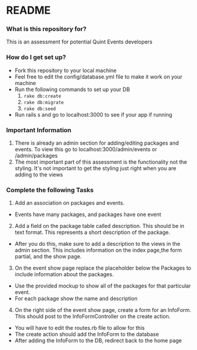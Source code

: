 # README #


### What is this repository for? ###
This is an assessment for potential Quint Events developers

### How do I get set up? ###

* Fork this repository to your local machine
* Feel free to edit the config/database.yml file to make it work on your machine
* Run the following commands to set up your DB
  1. ```rake db:create```
  2. ```rake db:migrate```
  3. ```rake db:seed```
* Run rails s and go to localhost:3000 to see if your app if running

### Important Information ###
  1. There is already an admin section for adding/editing packages and events.  To view this go to localhost:3000/admin/events or /admin/packages
  2. The most important part of this assessment is the functionality not the styling.  It's not important to get the styling just right when you are adding to the views

### Complete the following Tasks ###
1. Add an association on packages and events.
  * Events have many packages, and packages have one event
2. Add a field on the package table called description.  This should be in text format.  This represents a short description of the package.
  * After you do this, make sure to add a description to the views in the admin section.  This includes information on the index page,the form partial, and the show page.
3. On the event show page replace the placeholder below the Packages to include information about the packages.
  * Use the provided mockup to show all of the packages for that particular event.  
  * For each package show the name and description
4. On the right side of the event show page, create a form for an InfoForm.  This should post to the InfoFormController on the create action.
  * You will have to edit the routes.rb file to allow for this
  * The create action should add the InfoForm to the database
  * After adding the InfoForm to the DB, redirect back to the home page
